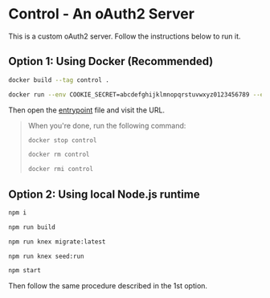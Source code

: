 # Control - An oAuth2 Server

This is a custom oAuth2 server. Follow the instructions below to run it.

## Option 1: Using Docker (Recommended)

```bash
docker build --tag control .
```

```bash
docker run --env COOKIE_SECRET=abcdefghijklmnopqrstuvwxyz0123456789 --env SESSION_SECRET=abcdefghijklmnopqrstuvwxyz0123456789 --env JWT_SECRET=abcdefghijklmnopqrstuvwxyz0123456789 --publish 2875:2875 --name control control
```

Then open the [entrypoint](./tasks/entrypoint.http) file and visit the URL.

> When you're done, run the following command:
>
> ```bash
> docker stop control
> ```
>
> ```bash
> docker rm control
> ```
>
> ```bash
> docker rmi control
> ```

## Option 2: Using local Node.js runtime

```bash
npm i
```

```bash
npm run build
```

```bash
npm run knex migrate:latest
```

```bash
npm run knex seed:run
```

```bash
npm start
```

Then follow the same procedure described in the 1st option.
